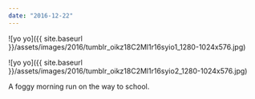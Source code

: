 ```yaml
---
date: "2016-12-22"
---
```


![yo yo]({{ site.baseurl }}/assets/images/2016/tumblr_oikz18C2Ml1r16syio1_1280-1024x576.jpg)

![yo yo]({{ site.baseurl }}/assets/images/2016/tumblr_oikz18C2Ml1r16syio2_1280-1024x576.jpg)

A foggy morning run on the way to school.
